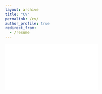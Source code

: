 ```yaml
---
layout: archive
title: "CV"
permalink: /cv/
author_profile: true
redirect_from:
  - /resume
---
```


<!-- [Link](https://drive.google.com/file/d/1HYC-DTx6gIUszvd5BKwsBiQOnfQ2YZLY/view?usp=sharing) -->

<embed src="{{ site.baseurl }}/files/FarzanaW_CV.pdf">
